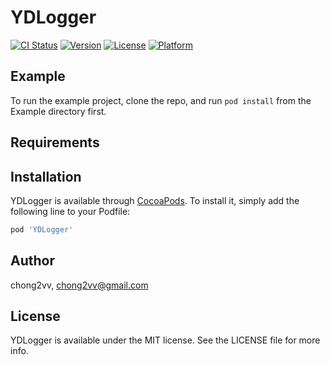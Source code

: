 # YDLogger

[![CI Status](https://img.shields.io/travis/chong2vv/YDLogger.svg?style=flat)](https://travis-ci.org/chong2vv/YDLogger)
[![Version](https://img.shields.io/cocoapods/v/YDLogger.svg?style=flat)](https://cocoapods.org/pods/YDLogger)
[![License](https://img.shields.io/cocoapods/l/YDLogger.svg?style=flat)](https://cocoapods.org/pods/YDLogger)
[![Platform](https://img.shields.io/cocoapods/p/YDLogger.svg?style=flat)](https://cocoapods.org/pods/YDLogger)

## Example

To run the example project, clone the repo, and run `pod install` from the Example directory first.

## Requirements

## Installation

YDLogger is available through [CocoaPods](https://cocoapods.org). To install
it, simply add the following line to your Podfile:

```ruby
pod 'YDLogger'
```

## Author

chong2vv, chong2vv@gmail.com

## License

YDLogger is available under the MIT license. See the LICENSE file for more info.

